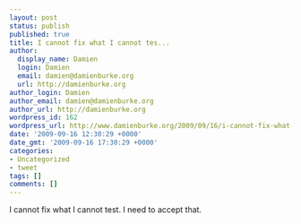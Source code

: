 ```yaml
---
layout: post
status: publish
published: true
title: I cannot fix what I cannot tes...
author:
  display_name: Damien
  login: Damien
  email: damien@damienburke.org
  url: http://damienburke.org
author_login: Damien
author_email: damien@damienburke.org
author_url: http://damienburke.org
wordpress_id: 162
wordpress_url: http://www.damienburke.org/2009/09/16/i-cannot-fix-what-i-cannot-tes/
date: '2009-09-16 12:30:29 +0000'
date_gmt: '2009-09-16 17:30:29 +0000'
categories:
- Uncategorized
- tweet
tags: []
comments: []
---
```

<p>I cannot fix what I cannot test. I need to accept that.</p>
